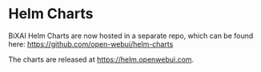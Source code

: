 # Helm Charts
BiXAI Helm Charts are now hosted in a separate repo, which can be found here: https://github.com/open-webui/helm-charts 

The charts are released at https://helm.openwebui.com. 